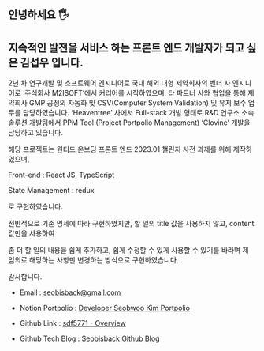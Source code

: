 ## 안녕하세요 🖐️

## 지속적인 발전을 서비스 하는 프론트 엔드 개발자가 되고 싶은 김섭우 입니다.

2년 차 연구개발 및 소프트웨어 엔지니어로 국내 해외 대형 제약회사의 벤더 사 엔지니어로 ‘주식회사 M2ISOFT’에서 커리어를 시작하였으며, 타 파트너 사와 협업을 통해 제약회사 GMP 공정의 자동화 및 CSV(Computer System Validation) 및 유지 보수 업무를 담당하였습니다. ‘Heaventree’ 사에서 Full-stack 개발 형태로 R&D 연구소 소속 솔루션 개발팀에서 PPM Tool (Project Portpolio Management) ‘Clovine’ 개발을 담당하고 있습니다.

해당 프로젝트는 원티드 온보딩 프론트 엔드 2023.01 챌린지 사전 과제를 위해 제작하였으며,

Front-end : React JS, TypeScript

State Management : redux

로 구현하였습니다.

전반적으로 기존 명세에 따라 구현하였지만, 할 일의 title 값을 사용하지 않고, content 값만을 사용하여

좀 더 할 일의 내용을 쉽게 추가하고, 쉽게 수정할 수 있게 사용할 수 있기를 바라며 제 임의로 해당하는 사항만 변경하는 방식으로 구현하였습니다.

감사합니다.

- Email : seobisback@gmail.com

- Notion Portpolio : [Developer Seobwoo Kim Portpolio](https://tender-lemongrass-345.notion.site/Developer-Seobwoo-Kim-Portpolio-a2d2e2fb6c6e4a4b9de09c47e99f3010)

- Github Link : [sdf5771 - Overview](https://github.com/sdf5771)

- Github Tech Blog : [Seobisback Github Blog](https://sdf5771.github.io/)
